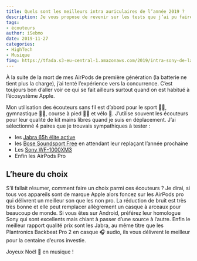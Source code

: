 ```yaml
---
title: Quels sont les meilleurs intra auriculaires de l’année 2019 ?
description: Je vous propose de revenir sur les tests que j’ai pu faire des différents écouteurs sans fil en remplacement de mes AirPods.
tags: 
- écouteurs
author: iSebmo
date: 2019-11-27
categories: 
- HighTech
- Musique
fimg: https://tfada.s3-eu-central-1.amazonaws.com/2019/intra-sony-de-lannee-2019.jpeg
---
```


À la suite de la mort de mes AirPods de première génération (la batterie ne tient plus la charge), j’ai tenté l’expérience vers la concurrence. C’est toujours bon d’aller voir ce qui se fait ailleurs surtout quand on est habitué à l’écosystème Apple. 

Mon utilisation des écouteurs sans fil est d’abord pour le sport 🏋️‍♂️, gymnastique 🤸‍♂️, course à pied 🏃‍♂️ et vélo 🚴. J’utilise souvent les écouteurs pour leur qualité de kit mains libres quand je suis en déplacement. 
J’ai sélectionné 4 paires que je trouvais sympathiques à tester :
- les [Jabra 65h élite active](https://tfada.fr/un-petit-retour-sur-les-jabra-65h-%C3%A9lite-active-en-remplacement-des-airpods/)
- les [Bose Soundsport Free](https://tfada.fr/le-sport-en-musique-avec-les-bose-soundsport-free/) en attendant leur replaçant l’année prochaine
- Les [Sony WF-1000XM3](https://tfada.fr/%C3%A9couteurs-sony-wireless-wf-1000xm3/)
- Enfin les AirPods Pro

## L’heure du choix
S’il fallait résumer, comment faire un choix parmi ces écouteurs ? Je dirai, si tous vos appareils sont de marque Apple alors foncez sur les AirPods pro qui délivrent un meilleur son que les non pro. La réduction de bruit est très très bonne et elle peut remplacer allègrement un casque à arceaux pour beaucoup de monde. 
Si vous êtes sur Android, préférez leur homologue Sony qui sont excellents mais chiant à passer d’une source à l’autre. 
Enfin le meilleur rapport qualité prix sont les Jabra, au même titre que les Plantronics Backbeat Pro 2 en casque 🎧 audio, ils vous délivrent le meilleur pour la centaine d’euros investie. 

Joyeux Noël 🎄 en musique !